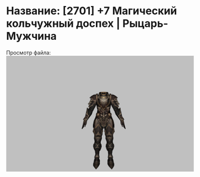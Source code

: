 # Название: [2701] +7 Магический кольчужный доспех | Рыцарь-Мужчина

Просмотр файла:
![p000006.png](p000006.png)
